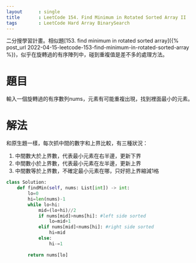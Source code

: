 ```yaml
--- 
layout      : single
title       : LeetCode 154. Find Minimum in Rotated Sorted Array II
tags        : LeetCode Hard Array BinarySearch
---
```

二分搜學習計畫。相似題[153. find minimum in rotated sorted array]({% post_url 2022-04-15-leetcode-153-find-minimum-in-rotated-sorted-array %})，似乎在旋轉過的有序陣列中，碰到重複值是差不多的處理方法。

# 題目
輸入一個旋轉過的有序數列nums，元素有可能重複出現，找到裡面最小的元素。  

# 解法
和原生題一樣，每次抓中間的數字和上界比較，有三種狀況：  
1. 中間數大於上界數，代表最小元素在右半邊，更新下界  
2. 中間數小於上界數，代表最小元素在左半邊，更新上界  
3. 中間數等於上界數，不確定最小元素在哪，只好把上界縮減1格

```python
class Solution:
    def findMin(self, nums: List[int]) -> int:
        lo=0
        hi=len(nums)-1
        while lo<hi:
            mid=(lo+hi)//2
            if nums[mid]>nums[hi]: #left side sorted
                lo=mid+1
            elif nums[mid]<nums[hi]: #right side sorted
                hi=mid
            else:
                hi-=1
            
        return nums[lo]
```
